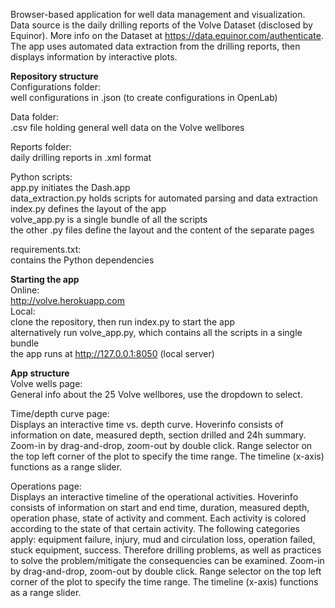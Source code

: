 Browser-based application for well data management and visualization. Data source is the daily drilling reports of the Volve Dataset (disclosed by Equinor). More info on the Dataset at https://data.equinor.com/authenticate. The app uses automated data extraction from the drilling reports, then displays information by interactive plots.

**Repository structure**\
Configurations folder:\
well configurations in .json (to create configurations in OpenLab)

Data folder:\
.csv file holding general well data on the Volve wellbores

Reports folder:\
daily drilling reports in .xml format

Python scripts:\
app.py initiates the Dash.app\
data_extraction.py holds scripts for automated parsing and data extraction
index.py defines the layout of the app\
volve_app.py is a single bundle of all the scripts\
the other .py files define the layout and the content of the separate pages

requirements.txt:\
contains the Python dependencies

**Starting the app**\
Online:\
http://volve.herokuapp.com \
Local:\
clone the repository, then run index.py to start the app\
alternatively run volve_app.py, which contains all the scripts in a single bundle\
the app runs at http://127.0.0.1:8050 (local server)

**App structure**\
Volve wells page:\
General info about the 25 Volve wellbores, use the dropdown to select.

Time/depth curve page:\
Displays an interactive time vs. depth curve. Hoverinfo consists of information on date, measured depth, section drilled and 24h summary. Zoom-in by drag-and-drop, zoom-out by double click. Range selector on the top left corner of the plot to specify the time range. The timeline (x-axis) functions as a range slider.

Operations page:\
Displays an interactive timeline of the operational activities. Hoverinfo consists of information on start and end time, duration, measured depth, operation phase, state of activity and comment. Each activity is colored according to the state of that certain activity. The following categories apply: equipment failure, injury, mud and circulation loss, operation failed, stuck equipment, success. Therefore drilling problems, as well as practices to solve the problem/mitigate the consequencies can be examined. Zoom-in by drag-and-drop, zoom-out by double click. Range selector on the top left corner of the plot to specify the time range. The timeline (x-axis) functions as a range slider.
